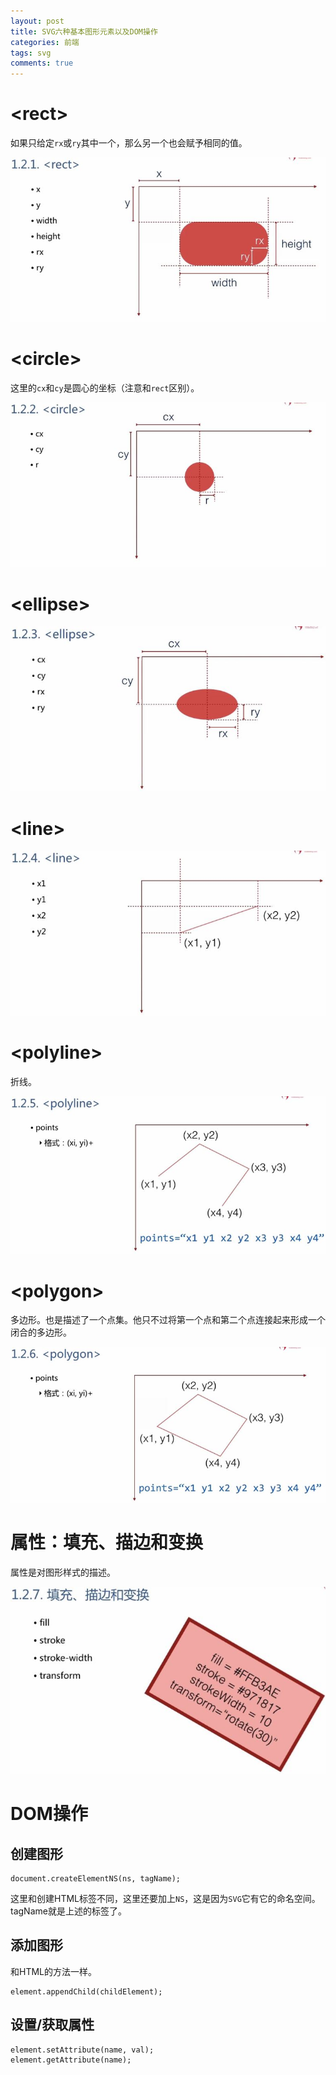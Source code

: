 ```yaml
---
layout: post
title: SVG六种基本图形元素以及DOM操作
categories: 前端
tags: svg
comments: true
---
```

# &lt;rect&gt;

如果只给定`rx`或`ry`其中一个，那么另一个也会赋予相同的值。

![rect](/media/images/svg-six-ele/rect.jpg)

# &lt;circle&gt;

这里的`cx`和`cy`是圆心的坐标（注意和`rect`区别）。

![circle](/media/images/svg-six-ele/circle.jpg)

# &lt;ellipse&gt;

![ellipse](/media/images/svg-six-ele/ellipse.jpg)

# &lt;line&gt;

![line](/media/images/svg-six-ele/line.jpg)

# &lt;polyline&gt;

折线。

![polyline](/media/images/svg-six-ele/polyline.jpg)

# &lt;polygon&gt;

多边形。也是描述了一个点集。他只不过将第一个点和第二个点连接起来形成一个闭合的多边形。

![polygon](/media/images/svg-six-ele/polygon.jpg)

# 属性：填充、描边和变换

属性是对图形样式的描述。

![attribute](/media/images/svg-six-ele/attribute.jpg)

# DOM操作

## 创建图形

	document.createElementNS(ns, tagName);

这里和创建HTML标签不同，这里还要加上`NS`，这是因为`SVG`它有它的命名空间。tagName就是上述的标签了。

## 添加图形

和HTML的方法一样。

	element.appendChild(childElement);

## 设置/获取属性

	element.setAttribute(name, val);
	element.getAttribute(name);